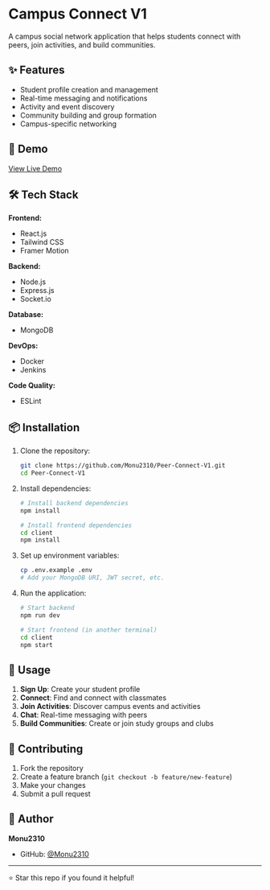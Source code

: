 #  Campus Connect V1

A campus social network application that helps students connect with peers, join activities, and build communities.

## ✨ Features

- Student profile creation and management
- Real-time messaging and notifications
- Activity and event discovery
- Community building and group formation
- Campus-specific networking

## 🚀 Demo

[View Live Demo](https://peer-connect-v1-cl.onrender.com/)

## 🛠️ Tech Stack

**Frontend:**
- React.js
- Tailwind CSS
- Framer Motion

**Backend:**
- Node.js
- Express.js
- Socket.io

**Database:**
- MongoDB

**DevOps:**
- Docker
- Jenkins

**Code Quality:**
- ESLint

## 📦 Installation

1. Clone the repository:
   ```bash
   git clone https://github.com/Monu2310/Peer-Connect-V1.git
   cd Peer-Connect-V1
   ```

2. Install dependencies:
   ```bash
   # Install backend dependencies
   npm install
   
   # Install frontend dependencies
   cd client
   npm install
   ```

3. Set up environment variables:
   ```bash
   cp .env.example .env
   # Add your MongoDB URI, JWT secret, etc.
   ```

4. Run the application:
   ```bash
   # Start backend
   npm run dev
   
   # Start frontend (in another terminal)
   cd client
   npm start
   ```

## 🎯 Usage

1. **Sign Up**: Create your student profile
2. **Connect**: Find and connect with classmates
3. **Join Activities**: Discover campus events and activities
4. **Chat**: Real-time messaging with peers
5. **Build Communities**: Create or join study groups and clubs

## 🤝 Contributing

1. Fork the repository
2. Create a feature branch (`git checkout -b feature/new-feature`)
3. Make your changes
4. Submit a pull request


## 👤 Author

**Monu2310**
- GitHub: [@Monu2310](https://github.com/Monu2310)

---

⭐ Star this repo if you found it helpful!
